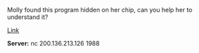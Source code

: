 Molly found this program hidden on her chip, can you help her to understand it?



[Link](https://static.pwn2win.party/hiddenprogram_d502a4418484effac415ffb57dfd658b1123dd530fd01714755958bd4b8c1289.tar.gz)

**Server:** nc 200.136.213.126 1988
